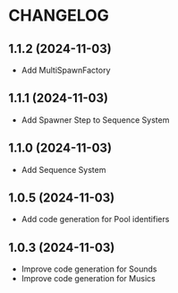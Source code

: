 # CHANGELOG

## 1.1.2 (2024-11-03)
- Add MultiSpawnFactory 

## 1.1.1 (2024-11-03)
- Add Spawner Step to Sequence System

## 1.1.0 (2024-11-03)
- Add Sequence System

## 1.0.5 (2024-11-03)
- Add code generation for Pool identifiers

## 1.0.3 (2024-11-03)
- Improve code generation for Sounds
- Improve code generation for Musics